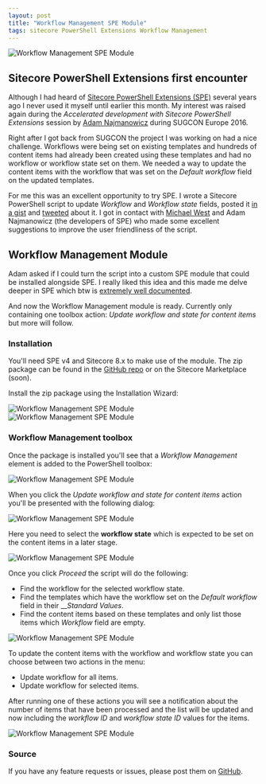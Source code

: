 ```yaml
---
layout: post
title: "Workflow Management SPE Module"
tags: sitecore PowerShell Extensions Workflow Management
---
```



<img class="u-max-full-width" src="{{ site.url }}/assets/2016/05/16/workflow_management.png" alt="Workflow Management SPE Module">


## Sitecore PowerShell Extensions first encounter

Although I had heard of [Sitecore PowerShell Extensions (SPE)](https://marketplace.sitecore.net/Modules/S/Sitecore_PowerShell_console.aspx) several years ago I never used it myself until earlier this month. 
My interest was raised again during the _Accelerated development with Sitecore PowerShell Extensions_ session by [Adam Najmanowicz](https://twitter.com/adamnaj) during SUGCON Europe 2016. 

Right after I got back from SUGCON the project I was working on had a nice challenge. Workflows were being set on existing templates and hundreds of content items had already been created using these templates and had no workflow or workflow state set on them.
We needed a way to update the content items with the workflow that was set on the _Default workflow_ field on the updated templates.

For me this was an excellent opportunity to try SPE. I wrote a Sitecore PowerShell script to update _Workflow_ and _Workflow state_ fields, posted it [in a gist](https://gist.github.com/marcduiker/950e0358bb4752ed5b047931a8c958c1) and [tweeted](https://twitter.com/marcduiker/status/728375187431936000) about it. I got in contact with [Michael West](https://twitter.com/michaelwest101) and Adam Najmanowicz (the developers of SPE) who made some excellent suggestions to improve the user friendliness of the script.

## Workflow Management Module
Adam asked if I could turn the script into a custom SPE module that could be installed alongside SPE. I really liked this idea and this made me delve deeper in SPE which btw is [extremely well documented](https://sitecorepowershell.gitbooks.io/sitecore-powershell-extensions/content/).

And now the Workflow Management module is ready. Currently only containing one toolbox action: _Update workflow and state for content items_ but more will follow.

### Installation

You'll need SPE v4 and Sitecore 8.x to make use of the module. The zip package can be found in the [GitHub repo](https://github.com/marcduiker/SPE-Modules/blob/master/sitecore-packages/Workflow%20Management%20SPE%20Module-1.0.zip) or on the Sitecore Marketplace (soon).

Install the zip package using the Installation Wizard:

<img class="u-max-full-width" src="{{ site.url }}/assets/2016/05/16/workflow_management_install1.png" alt="Workflow Management SPE Module">

<img class="u-max-full-width" src="{{ site.url }}/assets/2016/05/16/workflow_management_install2.png" alt="Workflow Management SPE Module">

### Workflow Management toolbox

Once the package is installed you'll see that a _Workflow Management_ element is added to the PowerShell toolbox:

<img class="u-max-full-width" src="{{ site.url }}/assets/2016/05/16/workflow_management_toolbox.png" alt="Workflow Management SPE Module">

When you click the _Update workflow and state for content items_ action you'll be presented with the following dialog: 

<img class="u-max-full-width" src="{{ site.url }}/assets/2016/05/16/workflow_management_dialog1.png" alt="Workflow Management SPE Module">

Here you need to select the __workflow state__ which is expected to be set on the content items in a later stage. 

<img class="u-max-full-width" src="{{ site.url }}/assets/2016/05/16/workflow_management_dialog2.png" alt="Workflow Management SPE Module">

Once you click _Proceed_ the script will do the following:

- Find the workflow for the selected workflow state.
- Find the templates which have the workflow set on the _Default workflow_ field in their ___Standard Values_.
- Find the content items based on these templates and only list those items which _Workflow_ field are empty.

<img class="u-max-full-width" src="{{ site.url }}/assets/2016/05/16/workflow_management_report1.png" alt="Workflow Management SPE Module">

To update the content items with the workflow and workflow state you can choose between two actions in the menu:

- Update workflow for all items.
- Update workflow for selected items.

After running one of these actions you will see a notification about the number of items that have been processed and the list will be updated and now including the _workflow ID_ and _workflow state ID_ values for the items. 

<img class="u-max-full-width" src="{{ site.url }}/assets/2016/05/16/workflow_management_report2.png" alt="Workflow Management SPE Module">

### Source

If you have any feature requests or issues, please post them on [GitHub](https://github.com/marcduiker/SPE-Modules).
